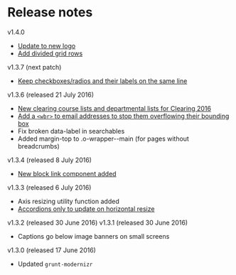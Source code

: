 # Release notes

v1.4.0
* [Update to new logo](tree/update/logo)
* [Add divided grid rows](tree/component/bordered-grid)

v1.3.7 (next patch)
* [Keep checkboxes/radios and their labels on the same line](tree/component/forms)

v1.3.6 (released 21 July 2016)
* [New clearing course lists and departmental lists for Clearing 2016](tree/module/clearing-tables)
* [Add a `<wbr>` to email addresses to stop them overflowing their bounding box](tree/fix/long-email-addresses)
* Fix broken data-label in searchables
* Added margin-top to .o-wrapper--main (for pages without breadcrumbs)

v1.3.4 (released 8 July 2016)
* [New block link component added](tree/component/block-link)

v1.3.3 (released 6 July 2016)
* Axis resizing utility function added
* [Accordions only to update on horizontal resize](tree/module/accordion)

v1.3.2 (released 30 June 2016)
v1.3.1 (released 30 June 2016)
* Captions go below image banners on small screens

v1.3.0 (released 17 June 2016)
* Updated `grunt-modernizr`
